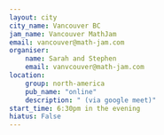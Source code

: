 ```yaml
---
layout: city                                           
city_name: Vancouver BC                                                           
jam_name: Vancouver MathJam
email: vancouver@math-jam.com
organiser:
    name: Sarah and Stephen
    email: vanvcouver@math-jam.com
location:
    group: north-america
    pub_name: "online"
    description: " (via google meet)"
start_time: 6:30pm in the evening
hiatus: False
---
```

